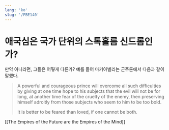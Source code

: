 ```yaml
---
lang: 'ko'
slug: '/FBE140'
---
```


# 애국심은 국가 단위의 스톡홀름 신드롬인가?

만약 아니라면, 그들은 어떻게 다른가? 예를 들어 마키아벨리는 군주론에서 다음과 같이 말했다.

> A powerful and courageous prince will overcome all such difficulties by giving at one time hope to his subjects that the evil will not be for long, at another time fear of the cruelty of the enemy, then preserving himself adroitly from those subjects who seem to him to be too bold.
>
> It is better to be feared than loved, if one cannot be both.

[[The Empires of the Future are the Empires of the Mind]]
